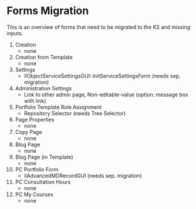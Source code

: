 # Forms Migration

This is an overview of forms that need to be migrated to the KS and missing inputs.

1. Creation
   - none
1. Creation from Template
   - none
1. Settings
   - ilObjectServiceSettingsGUI::initServiceSettingsForm (needs sep. migration)
1. Administration Settings
   - Link to other admin page, Non-editable-value (option: message box with link)
1. Portfolio Template Role Assignment
   - Repository Selector (needs Tree Selector)
1. Page Properties
   - none
1. Copy Page
   - none
1. Blog Page
   - none
1. Blog Page (in Template)
   - none
1. PC Portfolio Form
   - ilAdvancedMDRecordGUI (needs sep. migration)
1. PC Consultation Hours
   - none
1. PC My Courses
   - none
